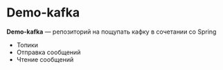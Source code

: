 # Demo-kafka

**Demo-kafka** — репозиторий на пощупать кафку в сочетании со Spring
- Топики
- Отправка сообщений
- Чтение сообщений